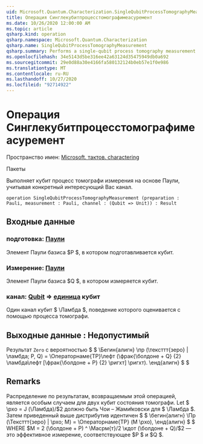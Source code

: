 ```yaml
---
uid: Microsoft.Quantum.Characterization.SingleQubitProcessTomographyMeasurement
title: Операция Синглекубитпроцесстомографимеасуремент
ms.date: 10/26/2020 12:00:00 AM
ms.topic: article
qsharp.kind: operation
qsharp.namespace: Microsoft.Quantum.Characterization
qsharp.name: SingleQubitProcessTomographyMeasurement
qsharp.summary: Performs a single-qubit process tomography measurement in the Pauli basis, given a particular channel of interest.
ms.openlocfilehash: 34e5143d5be316ee42a63124d35475949db0a692
ms.sourcegitcommit: 29e0d88a30e4166fa580132124b0eb57e1f0e986
ms.translationtype: MT
ms.contentlocale: ru-RU
ms.lasthandoff: 10/27/2020
ms.locfileid: "92714922"
---
```

# <a name="singlequbitprocesstomographymeasurement-operation"></a>Операция Синглекубитпроцесстомографимеасуремент

Пространство имен: [Microsoft. тактов. charactering](xref:Microsoft.Quantum.Characterization)

Пакеты [](https://nuget.org/packages/)


Выполняет кубит процесс томографи измерения на основе Паули, учитывая конкретный интересующий Вас канал.

```qsharp
operation SingleQubitProcessTomographyMeasurement (preparation : Pauli, measurement : Pauli, channel : (Qubit => Unit)) : Result
```


## <a name="input"></a>Входные данные

### <a name="preparation--pauli"></a>подготовка: [Паули](xref:microsoft.quantum.lang-ref.pauli)

Элемент Паули базиса $P $, в котором подготавливается кубит.


### <a name="measurement--pauli"></a>Измерение: [Паули](xref:microsoft.quantum.lang-ref.pauli)

Элемент Паули базиса $Q $, в котором измеряется кубит.


### <a name="channel--qubit--unit"></a>канал: [Qubit](xref:microsoft.quantum.lang-ref.qubit) => [единица](xref:microsoft.quantum.lang-ref.unit) кубит 

Один канал кубит $ \Ламбда $, поведение которого оценивается с помощью процесса томографи.



## <a name="output--__invalidresult__"></a>Выходные данные __: <Result> Недопустимый__

Результат `Zero` с вероятностью $ $ \Бегин{алигн} \пр (\тексттт{зеро} | \ламбда; P, Q) = \Операторнаме{ТР}\лефт (\фрак{\болдоне + Q} {2} \ламбда\лефт [\фрак{\болдоне + P} {2} \ригхт] \ригхт).
\енд{алигн} $ $

## <a name="remarks"></a>Remarks

Распределение по результатам, возвращаемым этой операцией, является особым случаем для двух кубит состояния томографи. Let $ \рхо = J (\Ламбда)/$2 должно быть Чои – Жамиłковски для $ \Ламбда $. Затем приведенный выше дистрибутив идентичен $ $ \бегин{алигн} \Пр (\Тексттт{зеро} | \рхо; M) = \Операторнаме{ТР} (M \рхо), \енд{алигн} $ $ WHERE $M = 2 (\болдоне + P) ^ \Масрм{т}/2 \кдот (\болдоне + Q)/$2 — это эффективное измерение, соответствующее $P $ и $Q $.